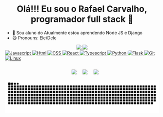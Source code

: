 <h1 align="center">Olá!!! Eu sou o Rafael Carvalho, programador full stack 👋
</h1>

- 🌱 Sou aluno do Atualmente estou aprendendo Node JS e Django
- 😄 Pronouns: Ele/Dele

<div align="center">
  <a href="https://github.com/luanagomesz">
  <img height="180em" src="https://github-readme-stats.vercel.app/api?username=rafaelocdev&show_icons=true&theme=tokyonight&include_all_commits=true&count_private=true"/>
  <img height="180em" src="https://github-readme-stats.vercel.app/api/top-langs/?username=rafaelocdev&layout=compact&langs_count=7&theme=tokyonight"/>
</div>

<div>
  <img  height="30" width="40" src="https://cdn.jsdelivr.net/gh/devicons/devicon/icons/javascript/javascript-original.svg" alt="Javascript"/>
  <img  height="30" width="40" src="https://cdn.jsdelivr.net/gh/devicons/devicon/icons/html5/html5-original.svg" alt="Html"/>
  <img  height="30" width="40" src="https://cdn.jsdelivr.net/gh/devicons/devicon/icons/css3/css3-original.svg" alt="CSS"/>
  <img  height="30" width="40" src="https://cdn.jsdelivr.net/gh/devicons/devicon/icons/react/react-original.svg" alt="React" />
  <img  height="30" width="40" src="https://cdn.jsdelivr.net/gh/devicons/devicon/icons/typescript/typescript-original.svg" alt="Typescript"/>          
  <img  height="30" width="40" src="https://cdn.jsdelivr.net/gh/devicons/devicon/icons/python/python-original.svg" alt="Python"/>
  <img  height="30" width="40"style="background-color: #fff; border-radius:5px" src="https://cdn.jsdelivr.net/gh/devicons/devicon/icons/flask/flask-original.svg" alt="Flask"/>
  <img  height="30" width="40" src="https://cdn.jsdelivr.net/gh/devicons/devicon/icons/git/git-original.svg" alt="Git"/>
  <img  height="30" width="40" src="https://cdn.jsdelivr.net/gh/devicons/devicon/icons/linux/linux-original.svg" alt="Linux"/>
</div>

##

<div class="social" style="display: flex; gap: 20px; justify-content: center"> 
  <a href="mailto:rafaeloc.dev@gmail.com" target="_blank"><img src="https://img.shields.io/badge/Gmail-D14836?style=for-the-badge&logo=gmail&logoColor=white" target="_blank"></a> 
  <a href="https://www.linkedin.com/in/rafaelo-oliveira-carvalho/" target="_blank"><img src="https://img.shields.io/badge/-LinkedIn-%230077B5?style=for-the-badge&logo=linkedin&logoColor=white" target="_blank"></a> 
  <a href="[mailto:rafaeloc.dev@gmail.com](https://www.codewars.com/users/rafaelcarvalho)" target="_blank"><img src="https://img.shields.io/badge/Codewars-B1361E?style=for-the-badge&logo=Codewars&logoColor=white" target="_blank"></a>  
</div>

![Snake animation](https://github.com/rafaelocdev/rafaelocdev/blob/output/github-contribution-grid-snake.svg)
